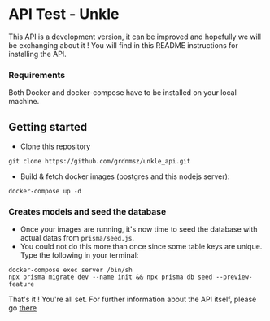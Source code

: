 # API Test - Unkle

This API is a development version, it can be improved and hopefully we will be exchanging about it !
You will find in this README instructions for installing the API.

### Requirements
Both Docker and docker-compose have to be installed on your local machine.

## Getting started
- Clone this repository
```
git clone https://github.com/grdnmsz/unkle_api.git
```
- Build & fetch docker images (postgres and this nodejs server):
```
docker-compose up -d
```

### Creates models and seed the database
- Once your images are running, it's now time to seed the database with actual datas from `prisma/seed.js`.
- You could not do this more than once since some table keys are unique.
Type the following in your terminal: 
```
docker-compose exec server /bin/sh
npx prisma migrate dev --name init && npx prisma db seed --preview-feature
```

That's it ! You're all set. For further information about the API itself, please go [there](https://documenter.getpostman.com/view/13245077/TzJsfxoZ)
